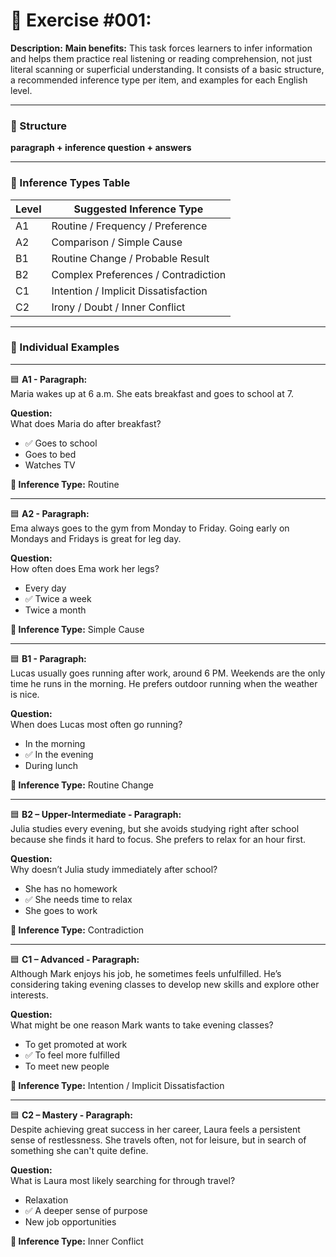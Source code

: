 # 🧠 Exercise #001:
**Description:**
**Main benefits:** This task forces learners to infer information and helps them practice real listening or reading comprehension, not just literal scanning or superficial understanding. It consists of a basic structure, a recommended inference type per item, and examples for each English level.

---

### 🔖 Structure  
**paragraph + inference question + answers**

---

### 🧩 Inference Types Table

| Level | Suggested Inference Type                      |
|-------|-----------------------------------------------|
| A1    | Routine / Frequency / Preference              |
| A2    | Comparison / Simple Cause                     |
| B1    | Routine Change / Probable Result              |
| B2    | Complex Preferences / Contradiction           |
| C1    | Intention / Implicit Dissatisfaction          |
| C2    | Irony / Doubt / Inner Conflict                |

---

### 🧪 Individual Examples

---

🟦 **A1 - Paragraph:**  
Maria wakes up at 6 a.m. She eats breakfast and goes to school at 7.

**Question:**  
What does Maria do after breakfast?

- ✅ Goes to school  
- Goes to bed  
- Watches TV  

**🧠 Inference Type:** Routine

---

🟦 **A2 - Paragraph:**  
Ema always goes to the gym from Monday to Friday. Going early on Mondays and Fridays is great for leg day.

**Question:**  
How often does Ema work her legs?

- Every day  
- ✅ Twice a week  
- Twice a month  

**🧠 Inference Type:** Simple Cause

---

🟦 **B1 - Paragraph:**  
Lucas usually goes running after work, around 6 PM. Weekends are the only time he runs in the morning. He prefers outdoor running when the weather is nice.

**Question:**  
When does Lucas most often go running?

- In the morning  
- ✅ In the evening  
- During lunch  

**🧠 Inference Type:** Routine Change

---

🟦 **B2 – Upper-Intermediate - Paragraph:**  
Julia studies every evening, but she avoids studying right after school because she finds it hard to focus. She prefers to relax for an hour first.

**Question:**  
Why doesn’t Julia study immediately after school?

- She has no homework  
- ✅ She needs time to relax  
- She goes to work  

**🧠 Inference Type:** Contradiction

---

🟦 **C1 – Advanced - Paragraph:**  
Although Mark enjoys his job, he sometimes feels unfulfilled. He’s considering taking evening classes to develop new skills and explore other interests.

**Question:**  
What might be one reason Mark wants to take evening classes?

- To get promoted at work  
- ✅ To feel more fulfilled  
- To meet new people  

**🧠 Inference Type:** Intention / Implicit Dissatisfaction

---

🟦 **C2 – Mastery - Paragraph:**  
Despite achieving great success in her career, Laura feels a persistent sense of restlessness. She travels often, not for leisure, but in search of something she can't quite define.  

**Question:**  
What is Laura most likely searching for through travel?

- Relaxation  
- ✅ A deeper sense of purpose  
- New job opportunities  

**🧠 Inference Type:** Inner Conflict



